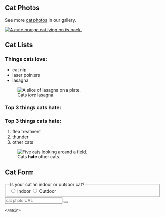  <section>
        <h2>Cat Photos</h2>
        <!-- TODO: Add link to cat photos -->
        <p>See more <a target="_blank" href="https://freecatphotoapp.com">cat photos</a> in our gallery.</p>
        <a href="https://freecatphotoapp.com"><img src="https://cdn.freecodecamp.org/curriculum/cat-photo-app/relaxing-cat.jpg" alt="A cute orange cat lying on its back."></a>
      </section>
      <section>
        <h2>Cat Lists</h2>
        <h3>Things cats love:</h3>
         <ul>
          <li>cat nip</li>
          <li>laser pointers</li>
          <li>lasagna</li>
        </ul>
      <figure> <img src="https://cdn.freecodecamp.org/curriculum/cat-photo-app/lasagna.jpg" alt="A slice of lasagna on a plate.">
       <figcaption>Cats <em>love</em> lasagna.</figcaption>
      </figure>
       <h3>Top 3 things cats hate:</h3>
          <h3>Top 3 things cats hate:</h3>
        <ol>
          <li>flea treatment</li>
          <li>thunder</li>
          <li>other cats</li>
          </ol>
          <figure>
          <img src="https://cdn.freecodecamp.org/curriculum/cat-photo-app/cats.jpg" alt="Five cats looking around a field.">
            <figcaption>Cats <strong>hate</strong> other cats.</figcaption>  
        </figure>
        </section>
         <section>
        <h2>Cat Form</h2>
        <form action="https://freecatphotoapp.com/submit-cat-photo">
         <fieldset>
            <legend>Is your cat an indoor or outdoor cat?</legend>
            <label><input id="indoor" type="radio" name="indoor-outdoor" value="indoor"> Indoor</label>
            <label><input id="outdoor" type="radio" name="indoor-outdoor" value="outdoor"> Outdoor</label>
          </fieldset>
          <input type="text" name="catphotourl" placeholder="cat photo URL" requied>
           <button type="Submit">
          </button>
        </form>
      
    </main>
         
